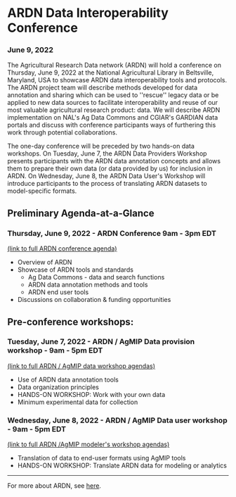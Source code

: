 # ARDN Data Interoperability Conference 
### June 9, 2022

The Agricultural Research Data network (ARDN) will hold a conference on Thursday, June 9, 2022 at the National Agricultural Library in Beltsville, Maryland, USA to showcase ARDN data interoperability tools and protocols. The ARDN project team will describe methods developed for data annotation and sharing which can be used to ''rescue'' legacy data or be applied to new data sources to facilitate interoperability and reuse of our most valuable agricultural research product: data. We will describe ARDN implementation on NAL's Ag Data Commons and CGIAR's GARDIAN data portals and discuss with conference participants ways of furthering this work through potential collaborations.

The one-day conference will be preceded by two hands-on data workshops. On Tuesday, June 7, the ARDN Data Providers Workshop presents participants with the ARDN data annotation concepts and allows them to prepare their own data (or data provided by us) for inclusion in ARDN. On Wednesday, June 8, the ARDN Data User's Workshop will introduce participants to the process of translating ARDN datasets to model-specific formats. 



## Preliminary Agenda-at-a-Glance

### Thursday, June 9, 2022 - ARDN Conference 9am - 3pm EDT
[(link to full ARDN conference agenda)](2022-06_Conference_Agenda.md)
- Overview of ARDN
- Showcase of ARDN tools and standards
  - Ag Data Commons - data and search functions
  - ARDN data annotation methods and tools
  - ARDN end user tools 
- Discussions on collaboration & funding opportunities

## Pre-conference workshops:

### Tuesday, June 7, 2022 - ARDN / AgMIP Data provision workshop - 9am - 5pm EDT
[(link to full ARDN / AgMIP data workshop agendas)](2022-06_Workshop_Agendas.md)
- Use of ARDN data annotation tools
- Data organization principles
- HANDS-ON WORKSHOP: Work with your own data
- Minimum experimental data for collection

### Wednesday, June 8, 2022 - ARDN / AgMIP Data user workshop - 9am - 5pm EDT
[(link to full ARDN /AgMIP modeler's workshop agendas)](2022-06_Workshop_Agendas.md)
- Translation of data to end-user formats using AgMIP tools
- HANDS-ON WORKSHOP: Translate ARDN data for modeling or analytics


<!-- [Link to survey for attendance preferences](https://docs.google.com/forms/d/e/1FAIpQLSfiYT-NPrM0MDGsbsp0MgYI_mIWdsNNwPGLYVCMTmNdwC2JoQ/viewform?usp=sf_link) -->

-----------------------------------------------------------------
For more about ARDN, see [here](https://agmip.github.io/ARDN/).
 
